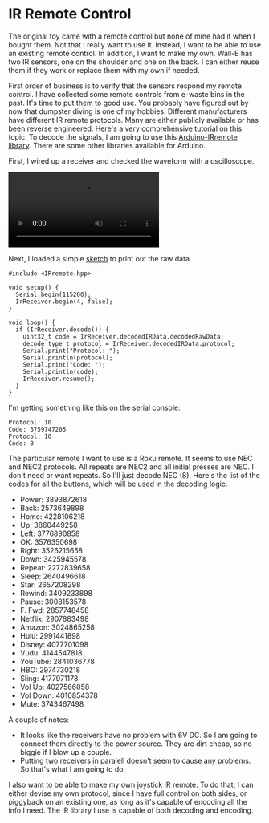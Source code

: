 # IR Remote Control

The original toy came with a remote control but none of mine had it when I bought them. Not that I really want to use it. Instead, I want to be able to use an existing remote control. In addition, I want to make my own. Wall-E has two IR sensors, one on the shoulder and one on the back. I can either reuse them if they work or replace them with my own if needed.

First order of business is to verify that the sensors respond my remote control. I have collected some remote controls from e-waste bins in the past. It's time to put them to good use. You probably have figured out by now that dumpster diving is one of my hobbies. Different manufacturers have different IR remote protocols. Many are either publicly available or has been reverse engineered. Here's a very [comprehensive tutorial](https://dronebotworkshop.com/ir-remotes) on this topic. To decode the signals, I am going to use this [Arduino-IRremote library](https://github.com/Arduino-IRremote/Arduino-IRremote). There are some other libraries available for Arduino.

First, I wired up a receiver and checked the waveform with a oscilloscope.

![oscilloscope](./media/IMG_0820.mov)

Next, I loaded a simple [sketch](./irremote_receive/) to print out the raw data.

```
#include <IRremote.hpp>

void setup() {
  Serial.begin(115200);
  IrReceiver.begin(4, false);
}

void loop() {
  if (IrReceiver.decode()) {
    uint32_t code = IrReceiver.decodedIRData.decodedRawData;
    decode_type_t protocol = IrReceiver.decodedIRData.protocol;
    Serial.print("Protocol: ");
    Serial.println(protocol);
    Serial.print("Code: ");
    Serial.println(code);
    IrReceiver.resume();
  }
}
```

I'm getting something like this on the serial console:

```
Protocol: 10
Code: 3759747205
Protocol: 10
Code: 0
```

The particular remote I want to use is a Roku remote. It seems to use NEC and NEC2 protocols. All repeats are NEC2 and all initial presses are NEC. I don't need or want repeats. So I'll just decode NEC (8). Here's the list of the codes for all the buttons, which will be used in the decoding logic.

* Power: 3893872618
* Back: 2573649898
* Home: 4228106218
* Up: 3860449258
* Left: 3776890858
* OK: 3576350698
* Right: 3526215658
* Down: 3425945578
* Repeat: 2272839658
* Sleep: 2640496618
* Star: 2657208298
* Rewind: 3409233898
* Pause: 3008153578
* F. Fwd: 2857748458
* Netflix: 2907883498
* Amazon: 3024865258
* Hulu: 2991441898
* Disney: 4077701098
* Vudu: 4144547818
* YouTube: 2841036778
* HBO: 2974730218
* Sling: 4177971178
* Vol Up: 4027566058
* Vol Down: 4010854378
* Mute: 3743467498

A couple of notes:
* It looks like the receivers have no problem with 6V DC. So I am going to connect them directly to the power source. They are dirt cheap, so no biggie if I blow up a couple.
* Putting two receivers in paralell doesn't seem to cause any problems. So that's what I am going to do.

I also want to be able to make my own joystick IR remote. To do that, I can either devise my own protocol, since I have full control on both sides, or piggyback on an existing one, as long as it's capable of encoding all the info I need. The IR library I use is capable of both decoding and encoding.
